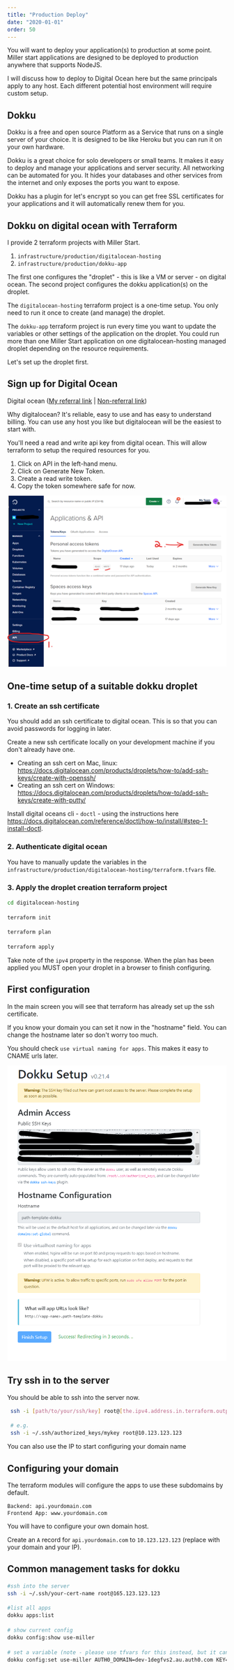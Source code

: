 ```yaml
---
title: "Production Deploy"
date: "2020-01-01"
order: 50
---
```


You will want to deploy your application(s) to production at some point. Miller start applications are designed to be deployed to production anywhere that supports NodeJS.

I will discuss how to deploy to Digital Ocean here but the same principals apply to any host. Each different potential host environment will require custom setup.

## Dokku

Dokku is a free and open source Platform as a Service that runs on a single server of your choice. It is designed to be like Heroku but you can run it on your own hardware.

Dokku is a great choice for solo developers or small teams. It makes it easy to deploy and manage your applications and server security. All networking can be automated for you. It hides your databases and other services from the internet and only exposes the ports you want to expose.

Dokku has a plugin for let's encrypt so you can get free SSL certificates for your applications and it will automatically renew them for you.

## Dokku on digital ocean with Terraform

I provide 2 terraform projects with Miller Start.

1. `infrastructure/production/digitalocean-hosting`
2. `infrastructure/production/dokku-app`

The first one configures the "droplet" - this is like a VM or server - on digital ocean. The second project configures the dokku application(s) on the droplet.

The `digitalocean-hosting` terraform project is a one-time setup. You only need to run it once to create (and manage) the droplet.

The `dokku-app` terraform project is run every time you want to update the variables or other settings of the application on the droplet. You could run more than one Miller Start application on one digitalocean-hosting managed droplet depending on the resource requirements.

Let's set up the droplet first.

## Sign up for Digital Ocean

Digital ocean ([My referral link](https://m.do.co/c/1ee4e460bc81) | [Non-referral link](https://www.digitalocean.com/))

Why digitalocean? It's reliable, easy to use and has easy to understand billing. You can use any host you like but digitalocean will be the easiest to start with.

You'll need a read and write api key from digital ocean. This will allow terraform to setup the required resources for you.

1. Click on API in the left-hand menu.
1. Click on Generate New Token.
1. Create a read write token.
1. Copy the token somewhere safe for now.

![Digital Ocean Api](./dokku-production-images/digioceanapikey.png)

## One-time setup of a suitable dokku droplet

### 1. Create an ssh certificate

You should add an ssh certificate to digital ocean. This is so that you can avoid passwords for logging in later.

Create a new ssh certificate locally on your development machine if you don't already have one.

-   Creating an ssh cert on Mac, linux: https://docs.digitalocean.com/products/droplets/how-to/add-ssh-keys/create-with-openssh/
-   Creating an ssh cert on Windows: https://docs.digitalocean.com/products/droplets/how-to/add-ssh-keys/create-with-putty/

Install digital oceans cli - `doctl` - using the instructions here https://docs.digitalocean.com/reference/doctl/how-to/install/#step-1-install-doctl.

### 2. Authenticate digital ocean

You have to manually update the variables in the `infrastructure/production/digitalocean-hosting/terraform.tfvars` file.

### 3. Apply the droplet creation terraform project

```bash
cd digitalocean-hosting

terraform init

terraform plan

terraform apply
```

Take note of the `ipv4` property in the response. When the plan has been applied you MUST open your droplet in a browser to finish configuring.

## First configuration

In the main screen you will see that terraform has already set up the ssh certificate.

If you know your domain you can set it now in the "hostname" field. You can change the hostname later so don't worry too much.

You should check `use virtual naming for apps`. This makes it easy to CNAME urls later.

![The main dokku screen](./dokku-production-images/dokku-first-page.png)

## Try ssh in to the server

You should be able to ssh into the server now.

```bash
 ssh -i [path/to/your/ssh/key] root@[the.ipv4.address.in.terraform.output]

 # e.g.
 ssh -i ~/.ssh/authorized_keys/mykey root@10.123.123.123
```

You can also use the IP to start configuring your domain name

## Configuring your domain

The terraform modules will configure the apps to use these subdomains by default.

```
Backend: api.yourdomain.com
Frontend App: www.yourdomain.com

```

You will have to configure your own domain host.

Create an `A` record for `api.yourdomain.com` to `10.123.123.123` (replace with your domain and your IP).

## Common management tasks for dokku

```bash
#ssh into the server
ssh -i ~/.ssh/your-cert-name root@165.123.123.123

#list all apps
dokku apps:list

# show current config
dokku config:show use-miller

# set a variable (note - please use tfvars for this instead, but it can be handy to hack in a value temporarily)
dokku config:set use-miller AUTH0_DOMAIN=dev-1degfvs2.au.auth0.com KEY=VAL

```
